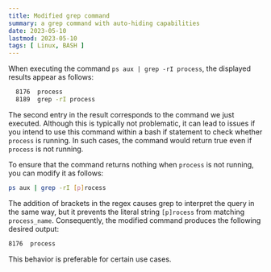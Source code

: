 ```yaml
---
title: Modified grep command
summary: a grep command with auto-hiding capabilities
date: 2023-05-10
lastmod: 2023-05-10
tags: [ Linux, BASH ]
---
```


When executing the command `ps aux | grep -rI process`, the displayed results appear as follows:

```bash
  8176  process
  8189  grep -rI process
```

The second entry in the result corresponds to the command we just executed. Although this is typically not problematic, it can lead to issues if you intend to use this command within a bash if statement to check whether `process` is running. In such cases, the command would return true even if `process` is not running.

To ensure that the command returns nothing when `process` is not running, you can modify it as follows:

```bash
ps aux | grep -rI [p]rocess
```

The addition of brackets in the regex causes grep to interpret the query in the same way, but it prevents the literal string `[p]rocess` from matching `process_name`. Consequently, the modified command produces the following desired output:

```bash
8176  process
```

This behavior is preferable for certain use cases.

